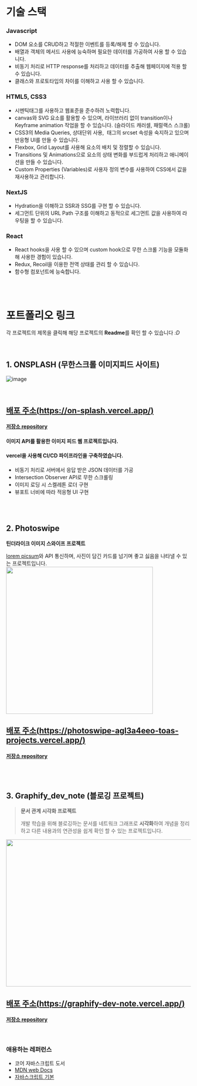 
# 기술 스택

### Javascript
- DOM 요소를 CRUD하고 적절한 이벤트를 등록/해제 할 수 있습니다.
- 배열과 객체의 메서드 사용에 능숙하며 필요한 데이터를 가공하여 사용 할 수 있습니다.
- 비동기 처리로 HTTP response를 처리하고 데이터를 추출해 웹페이지에 적용 할 수 있습니다.
- 클래스와 프로토타입의 차이를 이해하고 사용 할 수 있습니다.


### HTML5, CSS3
- 시멘틱태그를 사용하고 웹표준을 준수하려 노력합니다.
- canvas와 SVG 요소를 활용할 수 있으며, 라이브러리 없이 transition이나 Keyframe animation 작업을 할 수 있습니다. (슬라이드 캐러셀, 패럴랙스 스크롤)
- CSS3의 Media Queries, 상대단위 사용, <img> 태그의 srcset 속성을 숙지하고 있으며 반응형 UI를 만들 수 있습니다.
- Flexbox, Grid Layout를 사용해 요소의 배치 및 정렬할 수 있습니다.
- Transitions 및 Animations으로 요소의 상태 변화를 부드럽게 처리하고 애니메이션을 만들 수 있습니다.
- Custom Properties (Variables)로 사용자 정의 변수를 사용하여 CSS에서 값을 재사용하고 관리합니다.

### NextJS 
- Hydration을 이해하고 SSR과 SSG를 구현 할 수 있습니다.
- 세그먼트 단위의 URL Path 구조를 이해하고 동적으로 세그먼트 값을 사용하여 라우팅을 할 수 있습니다.

### React
- React hooks을 사용 할 수 있으며 custom hook으로 무한 스크롤 기능을 모듈화해 사용한 경험이 있습니다.
- Redux, Recoil을 이용한 전역 상태를 관리 할 수 있습니다.
- 함수형 컴포넌트에 능숙합니다.




<br/>
<br/>


# 포트폴리오 링크
 각 프로젝트의 제목을 클릭해 해당 프로젝트의 **Readme**를 확인 할 수 있습니다 _:D_
 
<br/>

## 1. ONSPLASH (무한스크롤 이미지피드 사이트)

![image](https://github.com/user-attachments/assets/889ac1e7-d614-4ece-9d48-191acd54f081)

<br/>

## [배포 주소(https://on-splash.vercel.app/)](https://on-splash.vercel.app/)

#### [저장소 repository](https://github.com/toa-web-dev/OnSplash)

#### 이미지 API를 활용한 이미지 피드 웹 프로젝트입니다.
#### vercel을 사용해 CI/CD 파이프라인을 구축하였습니다. 
- 비동기 처리로 서버에서 응답 받은 JSON 데이터를 가공
- Intersection Observer API로 무한 스크롤링
- 이미지 로딩 시 스켈레톤 로더 구현
- 뷰포트 너비에 따라 적응형 UI 구현
  
<br/>
 <br/>
  
## 2. Photoswipe

 **틴더라이크 이미지 스와이프 프로젝트** 

  [lorem picsum](https://picsum.photos/)와 API 통신하며, 사진이 담긴 카드를 넘기며 좋고 싫음을 나타낼 수 있는 프로젝트입니다.
 <img src="https://github.com/toa-web-dev/toa-web-dev/assets/85207564/0800c402-fa58-46ee-a2da-0c15cf62c93e" width="400" height="400"/>

## [배포 주소(https://photoswipe-agl3a4eeo-toas-projects.vercel.app/)](https://photoswipe-agl3a4eeo-toas-projects.vercel.app/)

#### [저장소 repository](https://github.com/toa-web-dev/Photoswipe)

 
 <br/>
 <br/>

## 3. Graphify_dev_note (블로깅 프로젝트)

> **문서 관계 시각화 프로젝트**
>
> 개발 학습을 위해 블로깅하는 문서를 네트워크 그래프로 **시각화**하여 개념을 정리하고 다른 내용과의 연관성을 쉽게 확인 할 수 있는 프로젝트입니다.

<img src="https://github.com/toa-web-dev/toa-web-dev/assets/85207564/9157830b-1a96-484b-8347-e6f4b21445e7" width="800" height="400"/>

## [배포 주소(https://graphify-dev-note.vercel.app/)](https://graphify-dev-note.vercel.app/)

#### [저장소 repository](https://github.com/toa-web-dev/Graphify_dev_note)

 <br/>



### 애용하는 레퍼런스
- 코어 자바스크립트 도서
- [MDN web Docs](https://developer.mozilla.org/ko/)
- [자바스크립트 기본](https://ko.javascript.info/first-steps)





<!--
<br/>
 <br/>

# 4. [웹 개발 회고록](https://github.com/toa-web-dev/toa_web_notebook)

 **웹 개발 중 학습한 내용을 회고하는 내용을 담고 있습니다.**
 - 각 스니펫 별로 readme.md에 회고를 작성했습니다.
 - 단순 코드 업로드가 아닌 학습하고 내 것으로 만드는 것에 중점을 두고 있습니다. :)

<br/>

#  현재 아래의 프로젝트는 서버를 복구할 수 없어 이상 정상적인 작동이 불가능한 점 양해 부탁드립니다.
<br/>
<br/>



<br/>


## 3. [Leisure-Link-Plus](https://github.com/toa-web-dev/Leisure-Link-Plus)

> **무한스크롤 이미지 피드가 있는 여행지 사진 공유 웹사이트**
>
> 팀 프로젝트로 진행한 여행지 사진을 공유하는 웹 서비스를 개선한 `회고 프로젝트`입니다.

<br/>
-->

